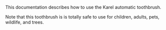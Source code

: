 This documentation describes how to use the Karel automatic toothbrush.

Note that this toothbrush is is totally safe to use for children, adults, pets, wildlife, and trees.
